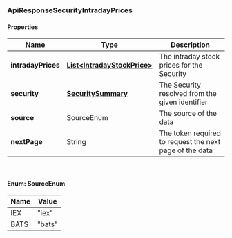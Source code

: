 
[//]: # (CLASS:ApiResponseSecurityIntradayPrices)

[//]: # (KIND:object)

### ApiResponseSecurityIntradayPrices

#### Properties

[//]: # (START_DEFINITION)

Name | Type | Description
------------ | ------------- | -------------
**intradayPrices** | [**List&lt;IntradayStockPrice&gt;**](IntradayStockPrice.md) | The intraday stock prices for the Security &nbsp;
**security** | [**SecuritySummary**](SecuritySummary.md) | The Security resolved from the given identifier &nbsp;
**source** | SourceEnum | The source of the data &nbsp;
**nextPage** | String | The token required to request the next page of the data &nbsp;

[//]: # (END_DEFINITION)


[//]: # (CONTAINED_CLASS:IntradayStockPrice)


[//]: # (CONTAINED_CLASS:SecuritySummary)



<br/>

#### Enum: SourceEnum

Name | Value
---- | -----
IEX | &quot;iex&quot;
BATS | &quot;bats&quot;



